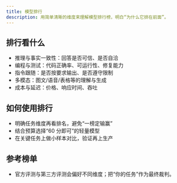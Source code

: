 ```yaml
---
title: 模型排行
description: 用简单清晰的维度来理解模型排行榜，明白“为什么它排在前面”。
---
```


## 排行看什么
- 推理与事实一致性：回答是否可信、是否自洽
- 编程与测试：代码正确率、可运行性、修复能力
- 指令跟随：是否按要求输出、是否遵守限制
- 多模态：图文/语音/表格等的理解与生成
- 成本与延迟：价格、响应时间、吞吐

## 如何使用排行
- 明确任务维度再看排名，避免“一榜定输赢”
- 结合预算选择“60 分即可”的轻量模型
- 在关键任务上做小样本对比，验证再上生产

## 参考榜单
- 官方评测与第三方评测会偏好不同维度；把“你的任务”作为最终裁判。
